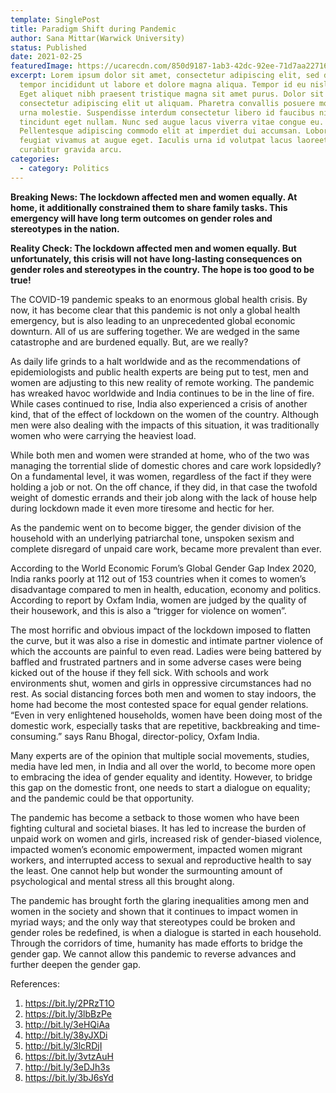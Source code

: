 ```yaml
---
template: SinglePost
title: Paradigm Shift during Pandemic
author: Sana Mittar(Warwick University)
status: Published
date: 2021-02-25
featuredImage: https://ucarecdn.com/850d9187-1ab3-42dc-92ee-71d7aa227167/-/crop/999x568/0,0/-/preview/
excerpt: Lorem ipsum dolor sit amet, consectetur adipiscing elit, sed do eiusmod
  tempor incididunt ut labore et dolore magna aliqua. Tempor id eu nisl nunc.
  Eget aliquet nibh praesent tristique magna sit amet purus. Dolor sit amet
  consectetur adipiscing elit ut aliquam. Pharetra convallis posuere morbi leo
  urna molestie. Suspendisse interdum consectetur libero id faucibus nisl
  tincidunt eget nullam. Nunc sed augue lacus viverra vitae congue eu.
  Pellentesque adipiscing commodo elit at imperdiet dui accumsan. Lobortis
  feugiat vivamus at augue eget. Iaculis urna id volutpat lacus laoreet non
  curabitur gravida arcu.
categories:
  - category: Politics
---
```



**Breaking News: The lockdown affected men and women equally. At home, it additionally constrained them to share family tasks. This emergency will have long term outcomes on gender roles and stereotypes in the nation.**



**Reality Check: The lockdown affected men and women equally. But unfortunately, this crisis will not have long-lasting consequences on gender roles and stereotypes in the country. The hope is too good to be true!**



The COVID-19 pandemic speaks to an enormous global health crisis. By now, it has become clear that this pandemic is not only a global health emergency, but is also leading to an unprecedented global economic downturn. All of us are suffering together. We are wedged in the same catastrophe and are burdened equally. But, are we really?



As daily life grinds to a halt worldwide and as the recommendations of epidemiologists and public health experts are being put to test, men and women are adjusting to this new reality of remote working. The pandemic has wreaked havoc worldwide and India continues to be in the line of fire. While cases continued to rise, India also experienced a crisis of another kind, that of the effect of lockdown on the women of the country. Although men were also dealing with the impacts of this situation, it was traditionally women who were carrying the heaviest load.



While both men and women were stranded at home, who of the two was managing the torrential slide of domestic chores and care work lopsidedly? On a fundamental level, it was women, regardless of the fact if they were holding a job or not. On the off chance, if they did, in that case the twofold weight of domestic errands and their job along with the lack of house help during lockdown made it even more tiresome and hectic for her.

As the pandemic went on to become bigger, the gender division of the household with an underlying patriarchal tone, unspoken sexism and complete disregard of unpaid care work, became more prevalent than ever.



According to the World Economic Forum’s Global Gender Gap Index 2020, India ranks poorly at 112 out of 153 countries when it comes to women’s disadvantage compared to men in health, education, economy and politics. According to report by Oxfam India, women are judged by the quality of their housework, and this is also a “trigger for violence on women”.

The most horrific and obvious impact of the lockdown imposed to flatten the curve, but it was also a rise in domestic and intimate partner violence of which the accounts are painful to even read. Ladies were being battered by baffled and frustrated partners and in some adverse cases were being kicked out of the house if they fell sick. With schools and work environments shut, women and girls in oppressive circumstances had no rest. As social distancing forces both men and women to stay indoors, the home had become the most contested space for equal gender relations. “Even in very enlightened households, women have been doing most of the domestic work, especially tasks that are repetitive, backbreaking and time-consuming.” says Ranu Bhogal, director-policy, Oxfam India.



Many experts are of the opinion that multiple social movements, studies, media have led men, in India and all over the world, to become more open to embracing the idea of gender equality and identity. However, to bridge this gap on the domestic front, one needs to start a dialogue on equality; and the pandemic could be that opportunity.



The pandemic has become a setback to those women who have been fighting cultural and societal biases. It has led to increase the burden of unpaid work on women and girls, increased risk of gender-biased violence, impacted women’s economic empowerment, impacted women migrant workers, and interrupted access to sexual and reproductive health to say the least. One cannot help but wonder the surmounting amount of psychological and mental stress all this brought along.



The pandemic has brought forth the glaring inequalities among men and women in the society and shown that it continues to impact women in myriad ways; and the only way that stereotypes could be broken and gender roles be redefined, is when a dialogue is started in each household. Through the corridors of time, humanity has made efforts to bridge the gender gap. We cannot allow this pandemic to reverse advances and further deepen the gender gap.

References:

1. <https://bit.ly/2PRzT1O>
2. <https://bit.ly/3lbBzPe>
3. <http://bit.ly/3eHQiAa>
4. <http://bit.ly/38yJXDi>
5. <http://bit.ly/3lcRDjI>
6. <https://bit.ly/3vtzAuH>
7. <http://bit.ly/3eDJh3s>
8. <https://bit.ly/3bJ6sYd>